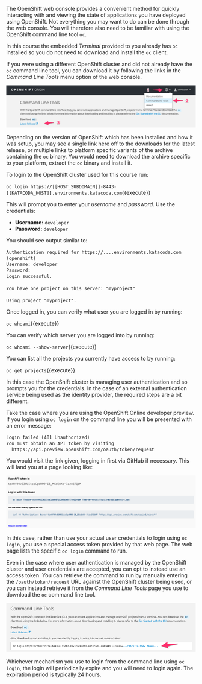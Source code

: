 The OpenShift web console provides a convenient method for quickly interacting with and viewing the state of applications you have deployed using OpenShift. Not everything you may want to do can be done through the web console. You will therefore also need to be familiar with using the OpenShift command line tool ``oc``.

In this course the embedded _Terminal_ provided to you already has ``oc`` installed so you do not need to download and install the ``oc`` client.

If you were using a different OpenShift cluster and did not already have the ``oc`` command line tool, you can download it by following the links in the _Command Line Tools_ menu option of the web console.

![Command Line Tools](../../assets/intro-openshift/cluster-access/02-command-line-tools.png)

Depending on the version of OpenShift which has been installed and how it was setup, you may see a single link here off to the downloads for the latest release, or multiple links to platform specific variants of the archive containing the ``oc`` binary. You would need to download the archive specific to your platform, extract the ``oc`` binary and install it.

To login to the OpenShift cluster used for this course run:

``oc login https://[[HOST_SUBDOMAIN]]-8443-[[KATACODA_HOST]].environments.katacoda.com``{{execute}}

This will prompt you to enter your _username_ and _password_. Use the credentials:

* **Username:** ``developer``
* **Password:** ``developer``

You should see output similar to:

```
Authentication required for https://....environments.katacoda.com (openshift)
Username: developer
Password:
Login successful.

You have one project on this server: "myproject"

Using project "myproject".
```

Once logged in, you can verify what user you are logged in by running:

``oc whoami``{{execute}}

You can verify which server you are logged into by running:

``oc whoami --show-server``{{execute}}

You can list all the projects you currently have access to by running:

``oc get projects``{{execute}}

In this case the OpenShift cluster is managing user authentication and so prompts you for the credentials. In the case of an external authentication service being used as the identity provider, the required steps are a bit different.

Take the case where you are using the OpenShift Online developer preview. If you login using ``oc login`` on the command line you will be presented with an error message:

```
Login failed (401 Unauthorized)
You must obtain an API token by visiting
  https://api.preview.openshift.com/oauth/token/request
```

You would visit the link given, logging in first via GitHub if necessary. This will land you at a page looking like:

![Request Access Token](../../assets/intro-openshift/cluster-access/02-request-access-token.png)

In this case, rather than use your actual user credentials to login using ``oc login``, you use a special access token provided by that web page. The web page lists the specific ``oc login`` command to run.

Even in the case where user authentication is managed by the OpenShift cluster and user credentials are accepted, you can opt to instead use an access token. You can retrieve the command to run by manually entering the ``/oauth/token/request`` URL against the OpenShift cluster being used, or you can instead retrieve it from the _Command Line Tools_ page you use to download the ``oc`` command line tool.

 ![Request Access Token](../../assets/intro-openshift/cluster-access/02-login-access-token.png)

Whichever mechanism you use to login from the command line using ``oc login``, the login will periodically expire and you will need to login again. The expiration period is typically 24 hours.
